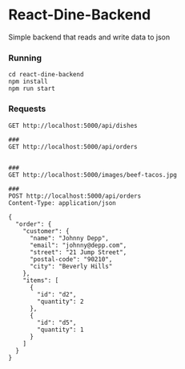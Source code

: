 # React-Dine-Backend

Simple backend that reads and write data to json

### Running
```
cd react-dine-backend
npm install
npm run start
```

### Requests

```
GET http://localhost:5000/api/dishes

###
GET http://localhost:5000/api/orders


###
GET http://localhost:5000/images/beef-tacos.jpg

###
POST http://localhost:5000/api/orders
Content-Type: application/json

{
  "order": {
    "customer": {
      "name": "Johnny Depp",
      "email": "johnny@depp.com",
      "street": "21 Jump Street",
      "postal-code": "90210",
      "city": "Beverly Hills"
    },
    "items": [
      {
        "id": "d2",
        "quantity": 2
      },
      {
        "id": "d5",
        "quantity": 1
      }
    ]
  }
}
```


